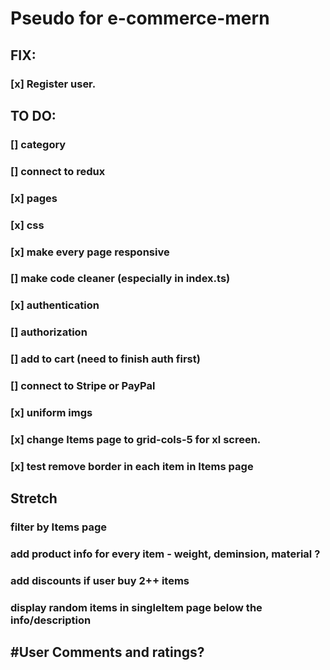 # Pseudo for e-commerce-mern

## FIX:

### [x] Register user.

## TO DO:

### [] category
### [] connect to redux
### [x] pages
### [x] css
### [x] make every page responsive
### [] make code cleaner (especially in index.ts)
### [x] authentication 
### [] authorization 
### [] add to cart (need to finish auth first)
### [] connect to Stripe or PayPal
### [x] uniform imgs
### [x] change Items page to grid-cols-5 for  xl screen.
### [x] test remove border in each item in Items page

## Stretch

### filter by Items page
### add product info for every item - weight, deminsion, material ?
### add discounts if user buy 2++ items
### display random items in singleItem page below the info/description
## #User Comments and ratings?
